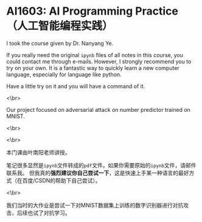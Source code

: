 # AI1603: AI Programming Practice（人工智能编程实践）

I took the course given by Dr. Nanyang Ye.

If you really need the original `ipynb` files of all notes in this course, you could contact me through e-mails.
However, I strongly recommend you to try on your own. It is a fantastic way to quickly learn a new computer language, especially for language like python.

Have a little try on it and you will have a command of it.

<\br>

Our project focused on adversarial attack on number predictor trained on MNIST.

<\br>

<\br>

本门课由叶南阳老师讲授。

笔记很多显然是`ipynb`文件转成的`pdf`文件。如果你需要原始的`ipynb`文件，请邮件联系我。
但我真的**强烈建议你自己尝试一下**，这是快速上手某一种语言的最好方式（在百度/CSDN的帮助下自己尝试）。

<\br>

我们当时的大作业是尝试一下对MNIST数据集上训练的数字识别器进行对抗攻击，后续也试了对抗学习。
